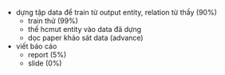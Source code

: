 - dựng tập data để train từ output entity, relation từ thầy  (90%)
    - train thử (99%)
    - thế hcmut entity vào data đã dựng
    - dọc paper khảo sát data (advance)
- viết báo cáo
    - report (5%)
    - slide (0%)

